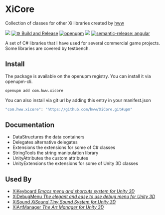 # XiCore

Collection of classes for other Xi libraries created by [hww](https://github.com/hww)

![](https://img.shields.io/badge/unity-2018.3%20or%20later-green.svg)
[![⚙ Build and Release](https://github.com/hww/XiCore/actions/workflows/ci.yml/badge.svg)](https://github.com/hww/XiCore/actions/workflows/ci.yml)
[![openupm](https://img.shields.io/npm/v/com.hww.xicore?label=openupm&registry_uri=https://package.openupm.com)](https://openupm.com/packages/com.hww.xicore/)
[![](https://img.shields.io/github/license/hww/XiCore.svg)](https://github.com/hww/XiCore/blob/master/LICENSE)
[![semantic-release: angular](https://img.shields.io/badge/semantic--release-angular-e10079?logo=semantic-release)](https://github.com/semantic-release/semantic-release)

 
A set of C# libraries that I have used for several commercial game projects. Some libraries are covered by testbench.

## Install

The package is available on the openupm registry. You can install it via openupm-cli.

```bash
openupm add com.hww.xicore
```
You can also install via git url by adding this entry in your manifest.json

```bash
"com.hww.xicore": "https://github.com/hww/XiCore.git#upm"
```
## Documentation

- DataStructures the data containers
- Delegates alternative delegates
- Extensions the extensions for some of C# classes 
- StringTools the string manipulation library
- UnityAttributes the custom attributes
- UnityExtensions the extensions for some of Unity 3D classes 

 ## Used By
 
- [XiKeyboard _Emacs menu and shorcuts system for Unity 3D_](https://github.com/hww/XiKeyboard)
- [XiDebugMenu _The elegant and easy to use debug menu for Unity 3D_](https://github.com/hww/XiDebugMenu) 
- [XiSound _XiSound Tiny Sound System for Unity 3D_](https://github.com/hww/XiSound)
- [XiArtManager _The Art Manager for Unity 3D_](https://github.com/hww/XiArtManager)
